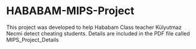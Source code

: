 # HABABAM-MIPS-Project
This project was developed to help Hababam Class teacher Külyutmaz Necmi detect cheating students. Details are included in the PDF file called MIPS_Project_Details
